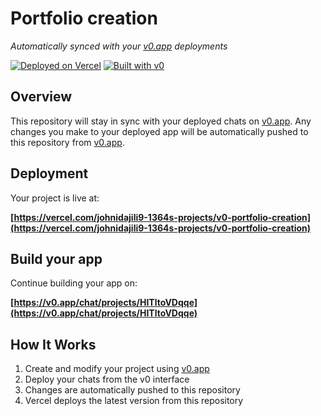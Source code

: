 # Portfolio creation

*Automatically synced with your [v0.app](https://v0.app) deployments*

[![Deployed on Vercel](https://img.shields.io/badge/Deployed%20on-Vercel-black?style=for-the-badge&logo=vercel)](https://vercel.com/johnidajili9-1364s-projects/v0-portfolio-creation)
[![Built with v0](https://img.shields.io/badge/Built%20with-v0.app-black?style=for-the-badge)](https://v0.app/chat/projects/HITltoVDqqe)

## Overview

This repository will stay in sync with your deployed chats on [v0.app](https://v0.app).
Any changes you make to your deployed app will be automatically pushed to this repository from [v0.app](https://v0.app).

## Deployment

Your project is live at:

**[https://vercel.com/johnidajili9-1364s-projects/v0-portfolio-creation](https://vercel.com/johnidajili9-1364s-projects/v0-portfolio-creation)**

## Build your app

Continue building your app on:

**[https://v0.app/chat/projects/HITltoVDqqe](https://v0.app/chat/projects/HITltoVDqqe)**

## How It Works

1. Create and modify your project using [v0.app](https://v0.app)
2. Deploy your chats from the v0 interface
3. Changes are automatically pushed to this repository
4. Vercel deploys the latest version from this repository